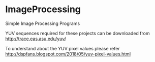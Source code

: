# ImageProcessing
Simple Image Processing Programs

YUV sequences required for these projects can be downloaded from
http://trace.eas.asu.edu/yuv/

To understand about the YUV pixel values please refer
http://dspfans.blogspot.com/2018/05/yuv-pixel-values.html

